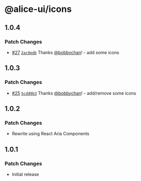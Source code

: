 # @alice-ui/icons

## 1.0.4

### Patch Changes

- [#27](https://github.com/bobbychan/alice-ui/pull/27) [`2ac9edb`](https://github.com/bobbychan/alice-ui/commit/2ac9edb0e2ea1da45b4cc8d4c0a6746545fb0bf3) Thanks [@bobbychan](https://github.com/bobbychan)! - add some icons

## 1.0.3

### Patch Changes

- [#25](https://github.com/bobbychan/alice-ui/pull/25) [`5cdd9b3`](https://github.com/bobbychan/alice-ui/commit/5cdd9b3d3d099bb1a0e1dc22754996ba9c7f1d60) Thanks [@bobbychan](https://github.com/bobbychan)! - add/remove some icons

## 1.0.2

### Patch Changes

- Rewrite using React Aria Components

## 1.0.1

### Patch Changes

- Initial release
